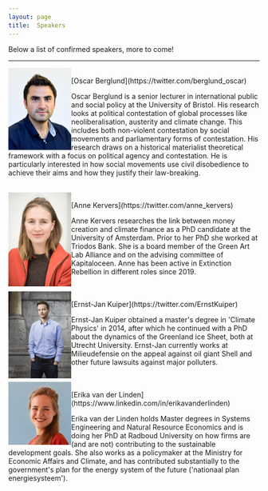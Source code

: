 ```yaml
---
layout: page
title:  Speakers
---
```


Below a list of confirmed speakers, more to come!

<hr>

<img style="float: left;" src="/assets/image23/speakers/oscar.jpg" width="25%"/>
<br>
[Oscar Berglund](https://twitter.com/berglund_oscar)

<p>Oscar Berglund is a senior lecturer in international public and social policy at the University of Bristol. His research looks at political contestation of global processes like neoliberalisation, austerity and climate change. This includes both non-violent contestation by social movements and parliamentary forms of contestation. His research draws on a historical materialist theoretical framework with a focus on political agency and contestation. He is particularly interested in how social movements use civil disobedience to achieve their aims and how they justify their law-breaking.</p>

<br>

<img style="float: left;" src="/assets/image23/speakers/anne.jpg" width="25%"/>
<br>
[Anne Kervers](https://twitter.com/anne_kervers)

<p>Anne Kervers researches the link between money creation and climate finance as a PhD candidate at the University of Amsterdam. Prior to her PhD she worked at Triodos Bank. She is a board member of the Green Art Lab Alliance and on the advising committee of Kapitaloceen. Anne has been active in Extinction Rebellion in different roles since 2019.</p>

<br>

<img style="float: left;" src="/assets/image23/speakers/ernst-jan.jpg" width="25%"/>
<br>
[Ernst-Jan Kuiper](https://twitter.com/ErnstKuiper)

<p>Ernst-Jan Kuiper obtained a master's degree in 'Climate Physics' in 2014, after which he continued with a PhD about the dynamics of the Greenland ice Sheet, both at Utrecht University. Ernst-Jan currently works at Milieudefensie on the appeal against oil giant Shell and other future lawsuits against major polluters.</p>

<br>

<img style="float: left;" src="/assets/image23/speakers/erika.jpg" width="25%"/>
<br>
[Erika van der Linden](https://www.linkedin.com/in/erikavanderlinden)

<p>Erika van der Linden holds Master degrees in Systems Engineering and Natural Resource Economics and is doing her PhD at Radboud University on how firms are (and are not) contributing to the sustainable development goals. She also works as a policymaker at the Ministry for Economic Affairs and Climate, and has contributed substantially to the government's plan for the energy system of the future ('nationaal plan energiesysteem').</p>